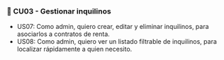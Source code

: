 ### 🔸 CU03 - Gestionar inquilinos

- US07: Como admin, quiero crear, editar y eliminar inquilinos, para asociarlos a contratos de renta.
- US08: Como admin, quiero ver un listado filtrable de inquilinos, para localizar rápidamente a quien necesito.